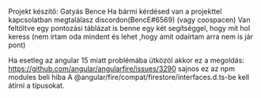 Projekt készítő:
Gatyás Bence
Ha bármi kérdésed van a projekttel kapcsolatban megtalálasz discordon(BencE#6569) (vagy coospacen)
Van feltöltve egy pontozási táblázat is benne egy két segítséggel, hogy mit hol keress (nem írtam oda mindent és lehet ,hogy amit odaírtam arra nem is jár pont)

Ha esetleg az angular 15 miatt problémába ütközöl akkor ez a megoldás:
https://github.com/angular/angularfire/issues/3290
sajnos ez az npm modules beli hiba
A @angular/fire/compat/firestore/interfaces.d.ts-be kell átírni a típusokat.
